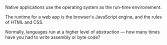 Native applications use the operating system as the run-time environement. 

The runtime for a web app is the browser's JavaScript engine, and the rules of HTML and
CSS.

Normally, languages run at a higher level of abstraction &mdash; how many times
have you had to write assembly or byte code?